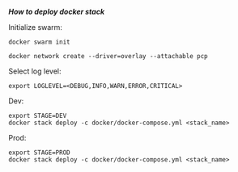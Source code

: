 ***How to deploy docker stack***

Initialize swarm:
```
docker swarm init

docker network create --driver=overlay --attachable pcp
```

Select log level:
```
export LOGLEVEL=<DEBUG,INFO,WARN,ERROR,CRITICAL>
```

Dev:
```
export STAGE=DEV
docker stack deploy -c docker/docker-compose.yml <stack_name>
```

Prod:
```
export STAGE=PROD
docker stack deploy -c docker/docker-compose.yml <stack_name>
```
